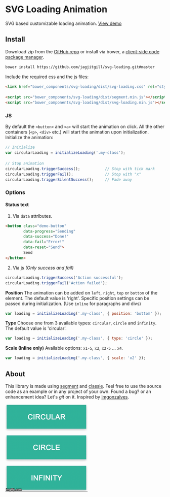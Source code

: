 # SVG Loading Animation
SVG based customizable loading animation.
[View demo](http://jagjitgill.ca/code/svg-loading/)

## Install
Download zip from the [GitHub repo][svg-loading] or install via bower, a [client-side code package manager][bower].
```bash
bower install https://github.com/jagjitgill/svg-loading.git#master
```

Include the required css and the js files:
```html
<link href="bower_components/svg-loading/dist/svg-loading.css" rel="stylesheet"></link>

<script src="bower_components/svg-loading/dist/segment.min.js"></script>
<script src="bower_components/svg-loading/dist/svg-loading.min.js"></script>
```

### JS
By default the `<button>` and `<a>` will start the animation on click. All the other containers (`<p>`, `<div>` etc.) will start the animation upon initialization.
Initialize the animation:
```js
// Initialize
var circularLoading = initializeLoading('.my-class');

// Stop animation
circularLoading.triggerSuccess();           // Stop with tick mark
circularLoading.triggerFail();              // Stop with "x"
circularLoading.triggerSilentSuccess();     // Fade away
```
### Options
#### Status text
1) Via `data` attributes.

```html
<button class="demo-button"
        data-progress="Sending"
        data-success="Done!"
        data-fail="Error!"
        data-reset="Send">
        Send
</button>
```
2) Via js _(Only success and fail)_
```javascript
circularLoading.triggerSuccess('Action successful');
circularLoading.triggerFail('Action failed');
```

**Position**
The animation can be added on `left`, `right`, `top` or `bottom` of the element. The default value is 'right'. Specific position settings can be passed during initialization. (Use `inline` for paragraphs and divs)

```javascript
var loading = initializeLoading('.my-class', { position: 'bottom' });
```

**Type**
Choose one from 3 available types: `circular`, `circle` and `infinity`. The default value is 'circular'.

```javascript
var loading = initializeLoading('.my-class', { type: 'circle' });
```

**Scale (Inline only)**
Available options: `x1-5`, `x2`, `x2-5` ... `x4`.

```javascript
var loading = initializeLoading('.my-class', { scale: 'x2' });
```

## About
This library is made using [segment](https://lmgonzalves.github.io/segment/) and [classie](https://github.com/desandro/classie). Feel free to use the source code as an example or in any project of your own. 
Found a bug? or an enhancement idea?  Let's _git_ on it.
Inspired by [lmgonzalves](https://x-team.com/blog/creating-loading-buttons-svg-segment/).

![Loading gif](/demo-svg-loading.gif?raw=true)

[svg-loading]: https://github.com/jagjitgill/svg-loading
[bower]: http://bower.io/